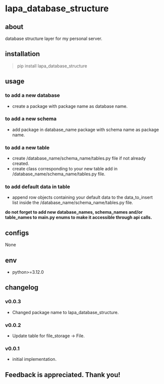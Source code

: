# lapa_database_structure

## about

database structure layer for my personal server.

## installation

> pip install lapa_database_structure

## usage

### to add a new database

- create a package with package name as database name.

### to add a new schema

- add package in database_name package with schema name as package name.

### to add a new table

- create /database_name/schema_name/tables.py file if not already created.
- create class corresponding to your new table add in /database_name/schema_name/tables.py file.

### to add default data in table

- append row objects containing your default data to the data_to_insert list inside the
  /database_name/schema_name/tables.py file.

**do not forget to add new database_names, schema_names and/or table_names to main.py enums to make it accessible
through api calls.**

## configs

None

## env

- python>=3.12.0

## changelog

### v0.0.3

- Changed package name to lapa_database_structure.

### v0.0.2

- Update table for file_storage -> File.

### v0.0.1

- initial implementation.

## Feedback is appreciated. Thank you!
